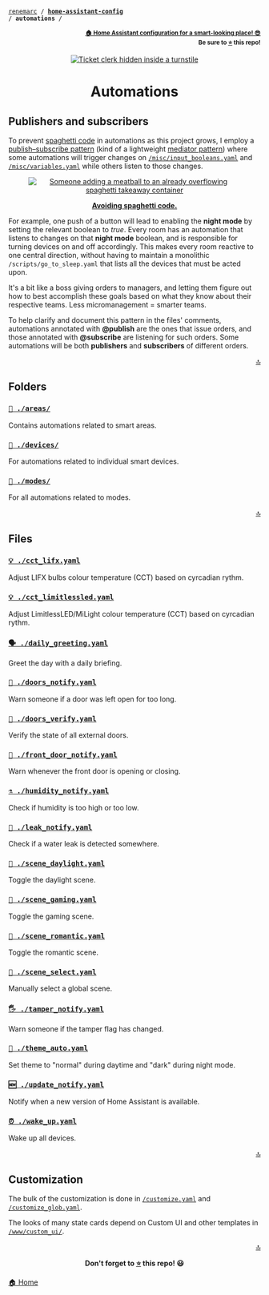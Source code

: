 <!-- Header -->
[link-profile]:https://github.com/renemarc
[link-repo]:https://github.com/renemarc/home-assistant-config

<a name="top"></a>
<code>[renemarc][link-profile] / **[home-assistant-config][link-repo]** / **automations** /</code>

<p align="right"><sub><strong><a href="https://github.com/renemarc/home-assistant-config">🏠 Home Assistant configuration for a smart-looking place! 😎</a><br>Be sure to <a href="#" title="star">⭐️</a> this repo!</strong></sub></p>


<!-- Hero -->
<figure>
    <div align="center">
        <a href="#publishers-and-subscribers" title="Publishers and subscribers
(Scene by comedian Tamori)"><img src="https://media.giphy.com/media/CmFMWpEa4IFtS/giphy.gif" alt="Ticket clerk hidden inside a turnstile"></a>
    </div>
</figure>


<h1 align="center">Automations</h1>

## Publishers and subscribers

To prevent [spaghetti code](https://www.youtube.com/watch?v=vZA6h7djGmc) in automations as this project grows, I employ a [publish–subscribe pattern](https://en.wikipedia.org/wiki/Publish%E2%80%93subscribe_pattern) (kind of a lightweight [mediator pattern](https://en.wikipedia.org/wiki/Mediator_pattern)) where some automations will trigger changes on [`/misc/input_booleans.yaml`](../misc/input_booleans.yaml) and [`/misc/variables.yaml`](../misc/variables.yaml) while others listen to those changes.

<div align="center">
    <figure>
        <div>
            <a href="https://www.youtube.com/watch?v=vZA6h7djGmc" title="Avoiding spaghetti code"><img src="https://media.giphy.com/media/wry7vkOOmDTMs/giphy.gif" alt="Someone adding a meatball to an already overflowing spaghetti takeaway container"></a>
        </div>
        <figcaption>
            <p><strong><a href="https://www.youtube.com/watch?v=vZA6h7djGmc" title="Avoiding spaghetti code">Avoiding spaghetti code.</a></strong></p>
        </figcaption>
    </figure>
</div>

For example, one push of a button will lead to enabling the **night mode** by setting the relevant boolean to _true_. Every room has an automation that listens to changes on that **night mode** boolean, and is responsible for turning devices on and off accordingly. This makes every room reactive to one central direction, without having to maintain a monolithic `/scripts/go_to_sleep.yaml` that lists all the devices that must be acted upon.

It's a bit like a boss giving orders to managers, and letting them figure out how to best accomplish these goals based on what they know about their respective teams. Less micromanagement = smarter teams.

To help clarify and document this pattern in the files' comments, automations annotated with **@publish** are the ones that issue orders, and those annotated with **@subscribe** are listening for such orders. Some automations will be both **publishers** and **subscribers** of different orders.

<p align="right"><a href="#top" title="Back to top">🔝</a></p>


## Folders

### [`📂 ./areas/`](areas)

Contains automations related to smart areas.


### [`📂 ./devices/`](devices)

For automations related to individual smart devices.


### [`📂 ./modes/`](modes)

For all automations related to modes.

<p align="right"><a href="#top" title="Back to top">🔝</a></p>


## Files

### [`💡️ ./cct_lifx.yaml`](cct_lifx.yaml)

Adjust LIFX bulbs colour temperature (CCT) based on cyrcadian rythm.


### [`💡️ ./cct_limitlessled.yaml`](cct_limitlessled.yaml)

Adjust LimitlessLED/MiLight colour temperature (CCT) based on cyrcadian rythm.


### [`🗣️️ ./daily_greeting.yaml`](daily_greeting.yaml)

Greet the day with a daily briefing.


### [`🚪 ./doors_notify.yaml`](doors_notify.yaml)

Warn someone if a door was left open for too long.


### [`🚪️ ./doors_verify.yaml`](doors_verify.yaml)

Verify the state of all external doors.


### [`🚪️ ./front_door_notify.yaml`](front_door_notify.yaml)

Warn whenever the front door is opening or closing.


### [`⚗️️ ./humidity_notify.yaml`](humidity_notify.yaml)

Check if humidity is too high or too low.


### [`🌊 ./leak_notify.yaml`](leak_notify.yaml)

Check if a water leak is detected somewhere.


### [`🔆️ ./scene_daylight.yaml`](scene_daylight.yaml)

Toggle the daylight scene.


### [`👾 ./scene_gaming.yaml`](scene_gaming.yaml)

Toggle the gaming scene.


### [`💏️ ./scene_romantic.yaml`](scene_romantic.yaml)

Toggle the romantic scene.


### [`🔘️️ ./scene_select.yaml`](scene_select.yaml)

Manually select a global scene.


### [`🖐 ./tamper_notify.yaml`](tamper_notify.yaml)

Warn someone if the tamper flag has changed.


### [`🌈️ ./theme_auto.yaml`](theme_auto.yaml)

Set theme to "normal" during daytime and "dark" during night mode.


### [`🆕️ ./update_notify.yaml`](update_notify.yaml)

Notify when a new version of Home Assistant is available.


### [`⏰️ ./wake_up.yaml`](wake_up.yaml)

Wake up all devices.


<p align="right"><a href="#top" title="Back to top">🔝</a></p>


## Customization

The bulk of the customization is done in [`/customize.yaml`](../customize.yaml) and [`/customize_glob.yaml`](../customize_glob.yaml).

The looks of many state cards depend on Custom UI and other templates in [`/www/custom_ui/`](../www/custom_ui).


<!-- Footer -->
<p align="right"><a href="#top" title="Back to top">🔝</a></p>

<p align="center"><strong>Don't forget to <a href="#" title="star">⭐️</a> this repo! 😃</strong></p>

[🏠 Home][link-repo]
